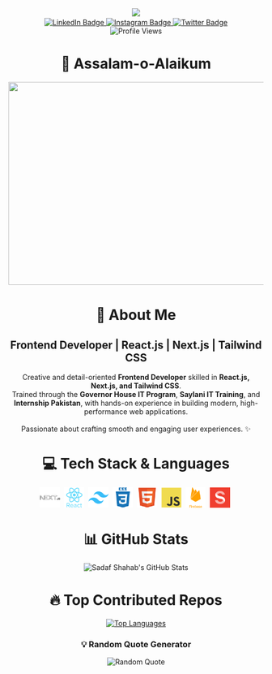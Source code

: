 <div align="center">
  <img src="https://media.giphy.com/media/M9gbBd9nbDrOTu1Mqx/giphy.gif" width="100"/>
</div>

<div id="badges" align="center">
  <a href="https://www.linkedin.com/in/sadaf-shahab-ssr123">
    <img src="https://img.shields.io/badge/LinkedIn-blue?style=for-the-badge&logo=linkedin&logoColor=white" alt="LinkedIn Badge"/>
  </a>
  <a href="https://www.instagram.com/sadafshahab12">
    <img src="https://img.shields.io/badge/Instagram-orange?style=for-the-badge&logo=instagram&logoColor=white" alt="Instagram Badge"/>
  </a>
  <a href="https://www.x.com/sadafshahab12">
    <img src="https://img.shields.io/badge/Twitter-blue?style=for-the-badge&logo=twitter&logoColor=white" alt="Twitter Badge"/>
  </a>
</div>

<div align="center">
  <img src="https://komarev.com/ghpvc/?username=sadafshahab12&style=flat-square&color=blue" alt="Profile Views"/>
</div>

<h1 align="center">👋 Assalam-o-Alaikum</h1>

<div align="center">
  <img src="https://img.freepik.com/free-photo/celebration-labour-day-with-3d-cartoon-portrait-working-woman_23-2151306575.jpg" width="600" height="400"/>
</div>

<h1 align="center">🚀 About Me</h1>

<h2 align="center">Frontend Developer | React.js | Next.js | Tailwind CSS</h2>

<p align="center">
  Creative and detail-oriented <strong>Frontend Developer</strong> skilled in 
  <strong>React.js, Next.js, and Tailwind CSS</strong>. <br>
  Trained through the <strong>Governor House IT Program</strong>, <strong>Saylani IT Training</strong>, and 
  <strong>Internship Pakistan</strong>, with hands-on experience in building 
  modern, high-performance web applications. <br><br>
  Passionate about crafting smooth and engaging user experiences. ✨
</p>

<h1 align="center">💻 Tech Stack & Languages</h1>

<div align="center">
  <img src="https://raw.githubusercontent.com/devicons/devicon/master/icons/nextjs/nextjs-line-wordmark.svg" title="Next.js" alt="Next.js" width="40" height="40"/>&nbsp;
  <img src="https://github.com/devicons/devicon/blob/master/icons/react/react-original-wordmark.svg" title="React" alt="React" width="40" height="40"/>&nbsp;
  <img src="https://raw.githubusercontent.com/devicons/devicon/master/icons/tailwindcss/tailwindcss-original.svg" title="Tailwind" alt="Tailwind CSS" width="40" height="40"/>&nbsp;
  <img src="https://github.com/devicons/devicon/blob/master/icons/css3/css3-plain-wordmark.svg" title="CSS3" alt="CSS3" width="40" height="40"/>&nbsp;
  <img src="https://github.com/devicons/devicon/blob/master/icons/html5/html5-original.svg" title="HTML5" alt="HTML5" width="40" height="40"/>&nbsp;
  <img src="https://github.com/devicons/devicon/blob/master/icons/javascript/javascript-original.svg" title="JavaScript" alt="JavaScript" width="40" height="40"/>&nbsp;
  <img src="https://github.com/devicons/devicon/blob/master/icons/firebase/firebase-plain-wordmark.svg" title="Firebase" alt="Firebase" width="40" height="40"/>&nbsp;
  <img src="https://raw.githubusercontent.com/devicons/devicon/master/icons/sanity/sanity-original.svg" title="Sanity" alt="Sanity" width="40" height="40"/>&nbsp;
</div>

<h1 align="center">📊 GitHub Stats</h1>

<div align="center">
  <img src="https://github-readme-stats.vercel.app/api?username=sadafshahab12&show_icons=true&theme=dracula" alt="Sadaf Shahab's GitHub Stats" />
</div>



<h1 align="center">🔥 Top Contributed Repos</h1>

<div align="center">
  <a href="https://github.com/anuraghazra/github-readme-stats">
    <img src="https://github-readme-stats.vercel.app/api/top-langs/?username=sadafshahab12&layout=compact&theme=vision-friendly-dark" alt="Top Languages" />
  </a>
</div>
<div align="center">
  <h3>💡 Random Quote Generator</h3>
  <img src="https://quotes-github-readme.vercel.app/api?type=horizontal" alt="Random Quote" />
</div>

  
 
